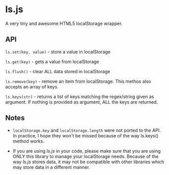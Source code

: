 ls.js
=====

A very tiny and awesome HTML5 localStorage wrapper.


API
---

`ls.set(key, value)` - store a value in localStorage

`ls.get(key)` - gets a value from localStorage

`ls.flush()` - clear ALL data stored in localStorage

`ls.remove(key)` - remove an item from localStorage. This methos also accepts an array of keys.

`ls.keys(str)` - returns a list of keys matching the regex/string given as argument. If nothing is provided as argument, ALL the keys are returned.



Notes
-----

 - `localStorage.key` and `localStorage.length` were not ported to the API. In practice, I hope they won't be missed because of the way ls.keys() method works.

  - If you are using *ls.js* in your code, please make sure that you are using ONLY this library to manage your localStorage needs. Because of the way *ls.js* stores data, it may not be compatible with other libraries which may store data in a different manner.



